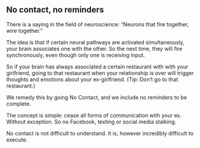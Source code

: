 ## No contact, no reminders

There is a saying in the field of neuroscience: “Neurons that fire together, wire together.” 

The idea is that if certain neural pathways are activated simultaneously, your brain associates one with the other. So the next time, they will fire synchronously, even though only one is receiving input.

So if your brain has always associated a certain restaurant with with your girlfriend, going to that restaurant when your relationship is over will trigger thoughts and emotions about your ex-girlfriend. (Tip: Don’t go to that restaurant.)

We remedy this by going No Contact, and we include no reminders to be complete. 

The concept is simple: cease all forms of communication with your ex. Without exception. So no Facebook, texting or social media stalking.

No contact is not difficult to understand. It is, however incredibly difficult to execute.